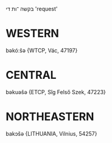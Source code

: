 בקשה
־ות
די
'request'

WESTERN
========

bəkóːšə  {WTCP, Vác, 47197}

CENTRAL
========

bəkuəšə {ETCP, Sîg Felső Szek, 47223}

NORTHEASTERN
==============

bakɔšə {LITHUANIA, Vilnius, 54257}